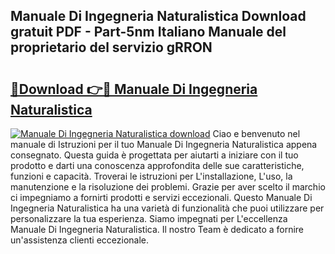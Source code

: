 ## Manuale Di Ingegneria Naturalistica Download gratuit PDF - Part-5nm Italiano Manuale del proprietario del servizio gRRON

# <h2><a href="http://df991c.blite.top/?on=Manuale+Di+Ingegneria+Naturalistica">🔗Download 👉🔴 Manuale Di Ingegneria Naturalistica</a></h2>

[![Manuale Di Ingegneria Naturalistica download](https://i.imgur.com/lujVjoI.png)](http://df991c.blite.top/?on=Manuale+Di+Ingegneria+Naturalistica)
Ciao e benvenuto nel manuale di Istruzioni per il tuo Manuale Di Ingegneria Naturalistica appena consegnato. Questa guida è progettata per aiutarti a iniziare con il tuo prodotto e darti una conoscenza approfondita delle sue caratteristiche, funzioni e capacità. Troverai le istruzioni per L'installazione, L'uso, la manutenzione e la risoluzione dei problemi. Grazie per aver scelto il marchio ci impegniamo a fornirti prodotti e servizi eccezionali. Questo Manuale Di Ingegneria Naturalistica ha una varietà di funzionalità che puoi utilizzare per personalizzare la tua esperienza. Siamo impegnati per L'eccellenza Manuale Di Ingegneria Naturalistica. Il nostro Team è dedicato a fornire un'assistenza clienti eccezionale.
